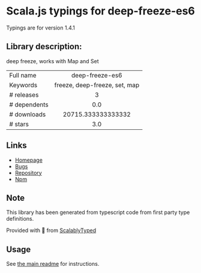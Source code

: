 
# Scala.js typings for deep-freeze-es6

Typings are for version 1.4.1

## Library description:
deep freeze, works with Map and Set

|                    |                 |
| ------------------ | :-------------: |
| Full name          | deep-freeze-es6 |
| Keywords           | freeze, deep-freeze, set, map |
| # releases         | 3 |
| # dependents       | 0.0 |
| # downloads        | 20715.333333333332 |
| # stars            | 3.0 |

## Links
- [Homepage](https://github.com/christophehurpeau/deep-freeze-es6#readme)
- [Bugs](https://github.com/christophehurpeau/deep-freeze-es6/issues)
- [Repository](https://github.com/christophehurpeau/deep-freeze-es6)
- [Npm](https://www.npmjs.com/package/deep-freeze-es6)
    


## Note
This library has been generated from typescript code from first party type definitions.

Provided with :purple_heart: from [ScalablyTyped](https://github.com/oyvindberg/ScalablyTyped)

## Usage
See [the main readme](../../readme.md) for instructions.


